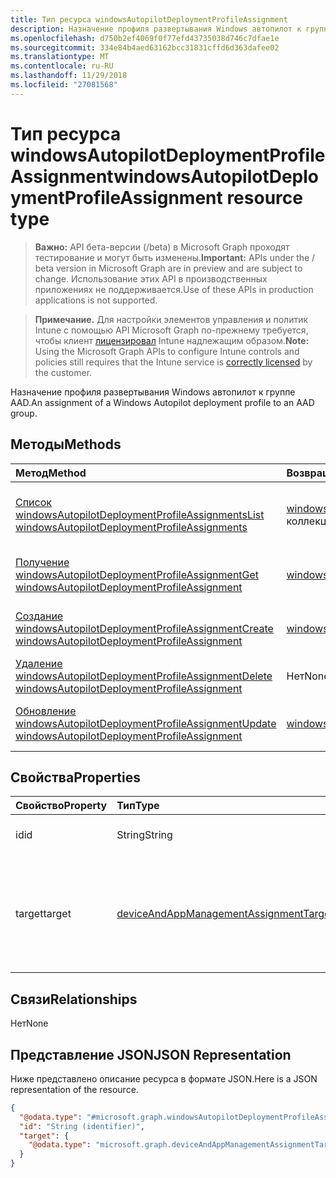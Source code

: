 ```yaml
---
title: Тип ресурса windowsAutopilotDeploymentProfileAssignment
description: Назначение профиля развертывания Windows автопилот к группе AAD.
ms.openlocfilehash: d750b2ef4069f0f77efd43735038d746c7dfae1e
ms.sourcegitcommit: 334e84b4aed63162bcc31831cffd6d363dafee02
ms.translationtype: MT
ms.contentlocale: ru-RU
ms.lasthandoff: 11/29/2018
ms.locfileid: "27081568"
---
```

# <a name="windowsautopilotdeploymentprofileassignment-resource-type"></a><span data-ttu-id="c1ab4-103">Тип ресурса windowsAutopilotDeploymentProfileAssignment</span><span class="sxs-lookup"><span data-stu-id="c1ab4-103">windowsAutopilotDeploymentProfileAssignment resource type</span></span>

> <span data-ttu-id="c1ab4-104">**Важно:** API бета-версии (/beta) в Microsoft Graph проходят тестирование и могут быть изменены.</span><span class="sxs-lookup"><span data-stu-id="c1ab4-104">**Important:** APIs under the / beta version in Microsoft Graph are in preview and are subject to change.</span></span> <span data-ttu-id="c1ab4-105">Использование этих API в производственных приложениях не поддерживается.</span><span class="sxs-lookup"><span data-stu-id="c1ab4-105">Use of these APIs in production applications is not supported.</span></span>

> <span data-ttu-id="c1ab4-106">**Примечание.** Для настройки элементов управления и политик Intune с помощью API Microsoft Graph по-прежнему требуется, чтобы клиент [лицензировал](https://go.microsoft.com/fwlink/?linkid=839381) Intune надлежащим образом.</span><span class="sxs-lookup"><span data-stu-id="c1ab4-106">**Note:** Using the Microsoft Graph APIs to configure Intune controls and policies still requires that the Intune service is [correctly licensed](https://go.microsoft.com/fwlink/?linkid=839381) by the customer.</span></span>

<span data-ttu-id="c1ab4-107">Назначение профиля развертывания Windows автопилот к группе AAD.</span><span class="sxs-lookup"><span data-stu-id="c1ab4-107">An assignment of a Windows Autopilot deployment profile to an AAD group.</span></span>
## <a name="methods"></a><span data-ttu-id="c1ab4-108">Методы</span><span class="sxs-lookup"><span data-stu-id="c1ab4-108">Methods</span></span>
|<span data-ttu-id="c1ab4-109">Метод</span><span class="sxs-lookup"><span data-stu-id="c1ab4-109">Method</span></span>|<span data-ttu-id="c1ab4-110">Возвращаемый тип</span><span class="sxs-lookup"><span data-stu-id="c1ab4-110">Return Type</span></span>|<span data-ttu-id="c1ab4-111">Описание</span><span class="sxs-lookup"><span data-stu-id="c1ab4-111">Description</span></span>|
|:---|:---|:---|
|[<span data-ttu-id="c1ab4-112">Список windowsAutopilotDeploymentProfileAssignments</span><span class="sxs-lookup"><span data-stu-id="c1ab4-112">List windowsAutopilotDeploymentProfileAssignments</span></span>](../api/intune-enrollment-windowsautopilotdeploymentprofileassignment-list.md)|<span data-ttu-id="c1ab4-113">[windowsAutopilotDeploymentProfileAssignment](../resources/intune-enrollment-windowsautopilotdeploymentprofileassignment.md) коллекции</span><span class="sxs-lookup"><span data-stu-id="c1ab4-113">[windowsAutopilotDeploymentProfileAssignment](../resources/intune-enrollment-windowsautopilotdeploymentprofileassignment.md) collection</span></span>|<span data-ttu-id="c1ab4-114">Свойства списка и связей объектов [windowsAutopilotDeploymentProfileAssignment](../resources/intune-enrollment-windowsautopilotdeploymentprofileassignment.md) .</span><span class="sxs-lookup"><span data-stu-id="c1ab4-114">List properties and relationships of the [windowsAutopilotDeploymentProfileAssignment](../resources/intune-enrollment-windowsautopilotdeploymentprofileassignment.md) objects.</span></span>|
|[<span data-ttu-id="c1ab4-115">Получение windowsAutopilotDeploymentProfileAssignment</span><span class="sxs-lookup"><span data-stu-id="c1ab4-115">Get windowsAutopilotDeploymentProfileAssignment</span></span>](../api/intune-enrollment-windowsautopilotdeploymentprofileassignment-get.md)|[<span data-ttu-id="c1ab4-116">windowsAutopilotDeploymentProfileAssignment</span><span class="sxs-lookup"><span data-stu-id="c1ab4-116">windowsAutopilotDeploymentProfileAssignment</span></span>](../resources/intune-enrollment-windowsautopilotdeploymentprofileassignment.md)|<span data-ttu-id="c1ab4-117">Чтение свойства и связи объекта [windowsAutopilotDeploymentProfileAssignment](../resources/intune-enrollment-windowsautopilotdeploymentprofileassignment.md) .</span><span class="sxs-lookup"><span data-stu-id="c1ab4-117">Read properties and relationships of the [windowsAutopilotDeploymentProfileAssignment](../resources/intune-enrollment-windowsautopilotdeploymentprofileassignment.md) object.</span></span>|
|[<span data-ttu-id="c1ab4-118">Создание windowsAutopilotDeploymentProfileAssignment</span><span class="sxs-lookup"><span data-stu-id="c1ab4-118">Create windowsAutopilotDeploymentProfileAssignment</span></span>](../api/intune-enrollment-windowsautopilotdeploymentprofileassignment-create.md)|[<span data-ttu-id="c1ab4-119">windowsAutopilotDeploymentProfileAssignment</span><span class="sxs-lookup"><span data-stu-id="c1ab4-119">windowsAutopilotDeploymentProfileAssignment</span></span>](../resources/intune-enrollment-windowsautopilotdeploymentprofileassignment.md)|<span data-ttu-id="c1ab4-120">Создание нового объекта [windowsAutopilotDeploymentProfileAssignment](../resources/intune-enrollment-windowsautopilotdeploymentprofileassignment.md) .</span><span class="sxs-lookup"><span data-stu-id="c1ab4-120">Create a new [windowsAutopilotDeploymentProfileAssignment](../resources/intune-enrollment-windowsautopilotdeploymentprofileassignment.md) object.</span></span>|
|[<span data-ttu-id="c1ab4-121">Удаление windowsAutopilotDeploymentProfileAssignment</span><span class="sxs-lookup"><span data-stu-id="c1ab4-121">Delete windowsAutopilotDeploymentProfileAssignment</span></span>](../api/intune-enrollment-windowsautopilotdeploymentprofileassignment-delete.md)|<span data-ttu-id="c1ab4-122">Нет</span><span class="sxs-lookup"><span data-stu-id="c1ab4-122">None</span></span>|<span data-ttu-id="c1ab4-123">Удаляет [windowsAutopilotDeploymentProfileAssignment](../resources/intune-enrollment-windowsautopilotdeploymentprofileassignment.md).</span><span class="sxs-lookup"><span data-stu-id="c1ab4-123">Deletes a [windowsAutopilotDeploymentProfileAssignment](../resources/intune-enrollment-windowsautopilotdeploymentprofileassignment.md).</span></span>|
|[<span data-ttu-id="c1ab4-124">Обновление windowsAutopilotDeploymentProfileAssignment</span><span class="sxs-lookup"><span data-stu-id="c1ab4-124">Update windowsAutopilotDeploymentProfileAssignment</span></span>](../api/intune-enrollment-windowsautopilotdeploymentprofileassignment-update.md)|[<span data-ttu-id="c1ab4-125">windowsAutopilotDeploymentProfileAssignment</span><span class="sxs-lookup"><span data-stu-id="c1ab4-125">windowsAutopilotDeploymentProfileAssignment</span></span>](../resources/intune-enrollment-windowsautopilotdeploymentprofileassignment.md)|<span data-ttu-id="c1ab4-126">Обновление свойства объекта [windowsAutopilotDeploymentProfileAssignment](../resources/intune-enrollment-windowsautopilotdeploymentprofileassignment.md) .</span><span class="sxs-lookup"><span data-stu-id="c1ab4-126">Update the properties of a [windowsAutopilotDeploymentProfileAssignment](../resources/intune-enrollment-windowsautopilotdeploymentprofileassignment.md) object.</span></span>|

## <a name="properties"></a><span data-ttu-id="c1ab4-127">Свойства</span><span class="sxs-lookup"><span data-stu-id="c1ab4-127">Properties</span></span>
|<span data-ttu-id="c1ab4-128">Свойство</span><span class="sxs-lookup"><span data-stu-id="c1ab4-128">Property</span></span>|<span data-ttu-id="c1ab4-129">Тип</span><span class="sxs-lookup"><span data-stu-id="c1ab4-129">Type</span></span>|<span data-ttu-id="c1ab4-130">Описание</span><span class="sxs-lookup"><span data-stu-id="c1ab4-130">Description</span></span>|
|:---|:---|:---|
|<span data-ttu-id="c1ab4-131">id</span><span class="sxs-lookup"><span data-stu-id="c1ab4-131">id</span></span>|<span data-ttu-id="c1ab4-132">String</span><span class="sxs-lookup"><span data-stu-id="c1ab4-132">String</span></span>|<span data-ttu-id="c1ab4-133">Ключ назначения.</span><span class="sxs-lookup"><span data-stu-id="c1ab4-133">The key of the assignment.</span></span>|
|<span data-ttu-id="c1ab4-134">target</span><span class="sxs-lookup"><span data-stu-id="c1ab4-134">target</span></span>|[<span data-ttu-id="c1ab4-135">deviceAndAppManagementAssignmentTarget</span><span class="sxs-lookup"><span data-stu-id="c1ab4-135">deviceAndAppManagementAssignmentTarget</span></span>](../resources/intune-shared-deviceandappmanagementassignmenttarget.md)|<span data-ttu-id="c1ab4-136">Целевой объект назначения для профиля развертывания автопилот Windows.</span><span class="sxs-lookup"><span data-stu-id="c1ab4-136">The assignment target for the Windows Autopilot deployment profile.</span></span>|

## <a name="relationships"></a><span data-ttu-id="c1ab4-137">Связи</span><span class="sxs-lookup"><span data-stu-id="c1ab4-137">Relationships</span></span>
<span data-ttu-id="c1ab4-138">Нет</span><span class="sxs-lookup"><span data-stu-id="c1ab4-138">None</span></span>
## <a name="json-representation"></a><span data-ttu-id="c1ab4-139">Представление JSON</span><span class="sxs-lookup"><span data-stu-id="c1ab4-139">JSON Representation</span></span>
<span data-ttu-id="c1ab4-140">Ниже представлено описание ресурса в формате JSON.</span><span class="sxs-lookup"><span data-stu-id="c1ab4-140">Here is a JSON representation of the resource.</span></span>
<!-- {
  "blockType": "resource",
  "keyProperty": "id",
  "@odata.type": "microsoft.graph.windowsAutopilotDeploymentProfileAssignment"
}
-->
``` json
{
  "@odata.type": "#microsoft.graph.windowsAutopilotDeploymentProfileAssignment",
  "id": "String (identifier)",
  "target": {
    "@odata.type": "microsoft.graph.deviceAndAppManagementAssignmentTarget"
  }
}
```






